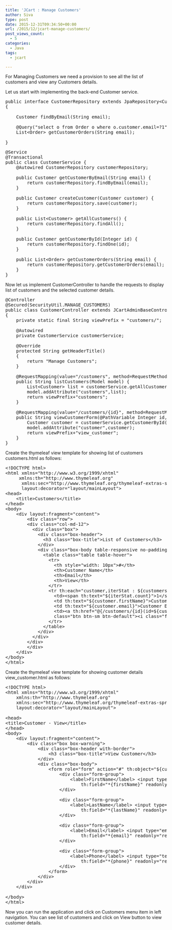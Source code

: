 ```yaml
---
title: 'JCart : Manage Customers'
author: Siva
type: post
date: 2015-12-31T09:34:50+00:00
url: /2015/12/jcart-manage-customers/
post_views_count:
  - 5
categories:
  - Java
tags:
  - jcart

---
```

For Managing Customers we need a provision to see all the list of customers and view any Customers details.

Let us start with implementing the back-end Customer service.

<pre class="lang:java decode:true ">public interface CustomerRepository extends JpaRepository&lt;Customer, Integer&gt;
{

	Customer findByEmail(String email);

	@Query("select o from Order o where o.customer.email=?1")
	List&lt;Order&gt; getCustomerOrders(String email);

}</pre>

<pre class="lang:java decode:true ">@Service
@Transactional
public class CustomerService {
	@Autowired CustomerRepository customerRepository;
	
	public Customer getCustomerByEmail(String email) {
		return customerRepository.findByEmail(email);
	}

	public Customer createCustomer(Customer customer) {
		return customerRepository.save(customer);
	}

	public List&lt;Customer&gt; getAllCustomers() {
		return customerRepository.findAll();
	}

	public Customer getCustomerById(Integer id) {
		return customerRepository.findOne(id);
	}

	public List&lt;Order&gt; getCustomerOrders(String email) {
		return customerRepository.getCustomerOrders(email);
	}
}</pre>

Now let us implement CustomerController to handle the requests to display list of customers and the selected customer details.

<pre class="lang:java decode:true ">@Controller
@Secured(SecurityUtil.MANAGE_CUSTOMERS)
public class CustomerController extends JCartAdminBaseController
{
	private static final String viewPrefix = "customers/";
	
	@Autowired 
	private CustomerService customerService;
	
	@Override
	protected String getHeaderTitle()
	{
		return "Manage Customers";
	}
		
	@RequestMapping(value="/customers", method=RequestMethod.GET)
	public String listCustomers(Model model) {
		List&lt;Customer&gt; list = customerService.getAllCustomers();
		model.addAttribute("customers",list);
		return viewPrefix+"customers";
	}
	
	@RequestMapping(value="/customers/{id}", method=RequestMethod.GET)
	public String viewCustomerForm(@PathVariable Integer id, Model model) {
		Customer customer = customerService.getCustomerById(id);
		model.addAttribute("customer",customer);
		return viewPrefix+"view_customer";
	}		
}</pre>

Create the thymeleaf view template for showing list of customers customers.html as follows:

<pre class="lang:xhtml decode:true ">&lt;!DOCTYPE html&gt;
&lt;html xmlns="http://www.w3.org/1999/xhtml" 
	 xmlns:th="http://www.thymeleaf.org"
	  xmlns:sec="http://www.thymeleaf.org/thymeleaf-extras-springsecurity3"
      layout:decorator="layout/mainLayout"&gt;      
&lt;head&gt;
	&lt;title&gt;Customers&lt;/title&gt;
&lt;/head&gt;
&lt;body&gt;    	        
	&lt;div layout:fragment="content"&gt;
		&lt;div class="row"&gt;
		&lt;div class="col-md-12"&gt;
		  &lt;div class="box"&gt;
			&lt;div class="box-header"&gt;
			  &lt;h3 class="box-title"&gt;List of Customers&lt;/h3&gt;
			&lt;/div&gt;
			&lt;div class="box-body table-responsive no-padding"&gt;
			  &lt;table class="table table-hover"&gt;
				&lt;tr&gt;
				  &lt;th style="width: 10px"&gt;#&lt;/th&gt;
				  &lt;th&gt;Customer Name&lt;/th&gt;
				  &lt;th&gt;Email&lt;/th&gt;
				  &lt;th&gt;View&lt;/th&gt;                      
				&lt;/tr&gt;
				&lt;tr th:each="customer,iterStat : ${customers}"&gt;
				  &lt;td&gt;&lt;span th:text="${iterStat.count}"&gt;1&lt;/span&gt;&lt;/td&gt;
				  &lt;td th:text="${customer.firstName}"&gt;Customer Name&lt;/td&gt;
				  &lt;td th:text="${customer.email}"&gt;Customer Email&lt;/td&gt;
				  &lt;td&gt;&lt;a th:href="@{/customers/{id}(id=${customer.id})}" 
				  class="btn btn-sm btn-default"&gt;&lt;i class="fa fa-search"&gt;&lt;/i&gt; View&lt;/a&gt;&lt;/td&gt;
				&lt;/tr&gt;                    
			  &lt;/table&gt;
			&lt;/div&gt;                
		  &lt;/div&gt;
		&lt;/div&gt;
		&lt;/div&gt;		  
	&lt;/div&gt;    	
&lt;/body&gt;    
&lt;/html&gt;</pre>

Create the thymeleaf view template for showing customer details view_customer.html as follows:

<pre class="lang:xhtml decode:true ">&lt;!DOCTYPE html&gt;
&lt;html xmlns="http://www.w3.org/1999/xhtml"
	xmlns:th="http://www.thymeleaf.org"
	xmlns:sec="http://www.thymeleaf.org/thymeleaf-extras-springsecurity3"
	layout:decorator="layout/mainLayout"&gt;

&lt;head&gt;
&lt;title&gt;Customer - View&lt;/title&gt;
&lt;/head&gt;
&lt;body&gt;
	&lt;div layout:fragment="content"&gt;
		&lt;div class="box box-warning"&gt;
			&lt;div class="box-header with-border"&gt;
				&lt;h3 class="box-title"&gt;View Customer&lt;/h3&gt;
			&lt;/div&gt;
			&lt;div class="box-body"&gt;
				&lt;form role="form" action="#" th:object="${customer}" method="post"&gt;
					&lt;div class="form-group"&gt;
						&lt;label&gt;FirstName&lt;/label&gt; &lt;input type="text" class="form-control"
							th:field="*{firstName}" readonly="readonly" /&gt;
					&lt;/div&gt;

					&lt;div class="form-group"&gt;
						&lt;label&gt;LastName&lt;/label&gt; &lt;input type="text" class="form-control"
							th:field="*{lastName}" readonly="readonly" /&gt;
					&lt;/div&gt;

					&lt;div class="form-group"&gt;
						&lt;label&gt;Email&lt;/label&gt; &lt;input type="email" class="form-control"
							th:field="*{email}" readonly="readonly" /&gt;
					&lt;/div&gt;

					&lt;div class="form-group"&gt;
						&lt;label&gt;Phone&lt;/label&gt; &lt;input type="text" class="form-control"
							th:field="*{phone}" readonly="readonly" /&gt;
					&lt;/div&gt;
				&lt;/form&gt;
			&lt;/div&gt;
		&lt;/div&gt;
	&lt;/div&gt;

&lt;/body&gt;
&lt;/html&gt;</pre>

Now you can run the application and click on Customers menu item in left navigation. You can see list of customers and click on View button to view customer details.